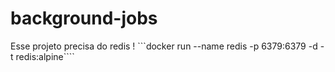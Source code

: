 # background-jobs

Esse projeto precisa do redis !
```docker run --name redis -p 6379:6379 -d -t redis:alpine````